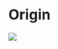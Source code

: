 # Origin
![](https://external-content.duckduckgo.com/iu/?u=https%3A%2F%2Ftse4.mm.bing.net%2Fth%3Fid%3DOIP.45vi9SqV9dw7C8Dmhy9lZQHaKR%26pid%3DApi&f=1)

<!-- Prince Kaizen Namwali -->
